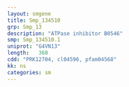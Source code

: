 ```yaml
---
layout: smgene
title: Smp_134510
grp: Smp_13
description: "ATPase inhibitor B0546"
smp: Smp_134510.1
uniprot: "G4VN13"
length:   360
cdd: "PRK12704, cl04596, pfam04568"
kk: ns
categories: sm
---
```

